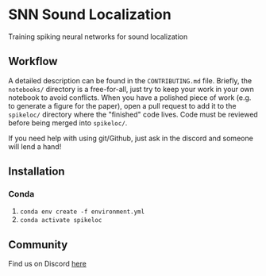 # SNN Sound Localization

Training spiking neural networks for sound localization

## Workflow

A detailed description can be found in the `CONTRIBUTING.md` file. Briefly, the `notebooks/` directory is a
free-for-all, just try to keep your work in your own notebook to avoid conflicts. When you have a polished piece of work
(e.g. to generate a figure for the paper), open a pull request to add it to the `spikeloc/` directory where the "finished"
code lives. Code must be reviewed before being merged into `spikeloc/`.

If you need help with using git/Github, just ask in the discord and someone will lend a hand!

## Installation

### Conda

1. `conda env create -f environment.yml`
2. `conda activate spikeloc`

## Community

Find us on Discord [here](https://discord.gg/Zpd6RYYyuf)
